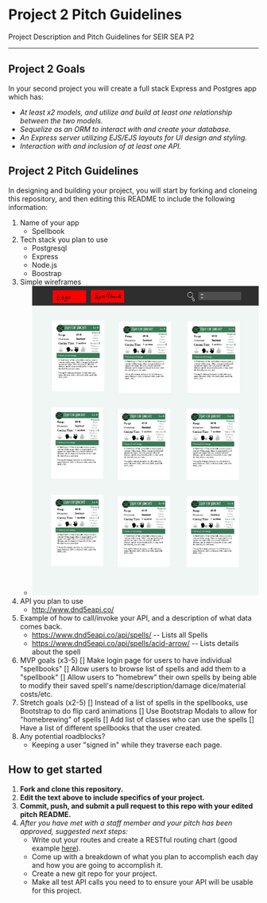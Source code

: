 # Project 2 Pitch Guidelines
Project Description and Pitch Guidelines for SEIR SEA P2

---
## Project 2 Goals

In your second project you will create a full stack Express and Postgres app which has:
- *At least x2 models, and utilize and build at least one relationship between the two models.*
- *Sequelize as an ORM to interact with and create your database.*
- *An Express server utilizing EJS/EJS layouts for UI design and styling.*
- *Interaction with and inclusion of at least one API.*

## Project 2 Pitch Guidelines

In designing and building your project, you will start by forking and cloneing this repository, and then editing this README to include the following information: 
1. Name of your app
    * Spellbook
2. Tech stack you plan to use
    * Postgresql
    * Express
    * Node.js
    * Boostrap
3. Simple wireframes
     * ![Wireframe](images/Wireframe.jpg)
5. API you plan to use
    * http://www.dnd5eapi.co/
6. Example of how to call/invoke your API, and a description of what data comes back.
    * https://www.dnd5eapi.co/api/spells/  -- Lists all Spells
    * https://www.dnd5eapi.co/api/spells/acid-arrow/ -- Lists details about the spell
7. MVP goals (x3-5)
    [] Make login page for users to have individual "spellbooks"
    [] Allow users to browse list of spells and add them to a "spellbook"
    [] Allow users to "homebrew" their own spells by being able to modify their saved spell's name/description/damage dice/material costs/etc.
8. Stretch goals (x2-5)
    [] Instead of a list of spells in the spellbooks, use Bootstrap to do flip card animations
    [] Use Bootstrap Modals to allow for "homebrewing" of spells
    [] Add list of classes who can use the spells
    [] Have a list of different spellbooks that the user created.
9. Any potential roadblocks?
    * Keeping a user "signed in" while they traverse each page.

## How to get started
1. **Fork and clone this repository.**
2. **Edit the text above to include specifics of your project.**
3. **Commit, push, and submit a pull request to this repo with your edited pitch README.**
4. *After you have met with a staff member and your pitch has been approved, suggested next steps:*
      * Write out your routes and create a RESTful routing chart (good example [here](https://gk-hynes.github.io/restful-routes-chart/)).
      * Come up with a breakdown of what you plan to accomplish each day and how you are going to accomplish it.
      * Create a new git repo for your project. 
      * Make all test API calls you need to to ensure your API will be usable for this project. 
      




